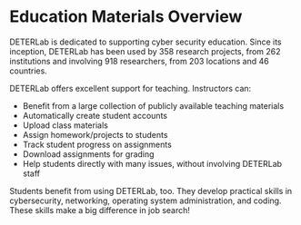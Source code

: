 # Education Materials Overview

DETERLab is dedicated to supporting cyber security education. Since its inception, DETERLab has been used by 358 research projects, from 262 institutions and involving 918 researchers, from 203 locations and 46 countries.

DETERLab offers excellent support for teaching. Instructors can:

- Benefit from a large collection of publicly available teaching materials
- Automatically create student accounts
- Upload class materials
- Assign homework/projects to students
- Track student progress on assignments
- Download assignments for grading
- Help students directly with many issues, without involving DETERLab staff

Students benefit from using DETERLab, too. They develop practical skills in cybersecurity, networking, operating system administration, and coding. These skills make a big difference in job search!
